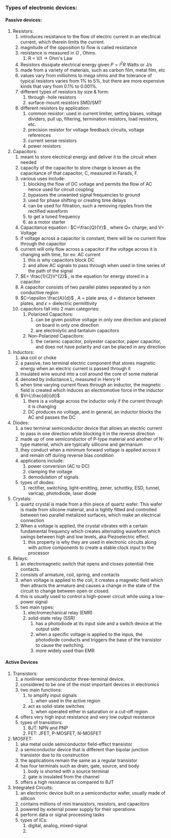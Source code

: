 
### Types of electronic devices: 

#### Passive devices: 

1. Resistors: 
	1. introduces resistance to the flow of electric current in an electrical current, which therein limits the current. 
	2. magnitude of the opposition to flow is called resistance
	3. resistance is measured in $\Omega$ , Ohms.
		1. R = V/I -> Ohm's Law
	4. Resistors dissipate electrical energy given $P = I^{2}R$ Watts or J/s
	5. made from a variety of materials, such as carbon film, metal film, etc
	6. values vary from milliohms to mega ohms and the tolerance of typical resistors varies from 1% to 5%, but there are more expensive kinds that vary from 0.1% to 0.001%.
	7. different types of resistors by size & form: 
		1. through -hole resistors
		2. surface-mount resistors SMD/SMT
	8. different resistors by application: 
		1. common resistor: used in current limiter, setting biases, voltage dividers, pull up, filtering, termination resistors, load resistors, etc.
		2. precision resistor for voltage feedback circuits, voltage references
		3. current sense resistors
		4. power resistors
2. Capacitors: 
	1. meant to store electrical energy and deliver it to the circuit when needed
	2. capacity of the capacitor to store charge is known as the capacitance of that capacitor, C, measured in Farads, F.
	3. various uses include: 
		1. blocking the flow of DC voltage and permits the flow of AC hence used for circuit coupling
		2. bypasses the unwanted signal frequencies to ground
		3. used for phase shifting or creating time delays
		4. can be used for filtration, such a removing ripples from the rectified waveform
		5. to get a tuned frequency
		6. as a motor starter
	4. Capacitance equation : $C=\frac{Q}{V}$ , where Q= charge, and V= Voltage
	5. if voltage across a capacitor is constant, there will be no current flow through the capacitor
	6. current will only flow across a capacitor if the voltage across it is changing with time, for ex: AC current
		1. this is why capacitors block DC 
		2. and allow AC signals to pass through when used in time series of the path of the signal
	7. $E= \frac{1}{2}V^{2}$ , is the equation for energy stored in a capacitor
	8. A capacitor consists of two parallel plates separated by a non conductive region
	9. $C=\epsilon \frac{A}{d}$ , A = plate area, d = distance between plates, and $\epsilon$ = dielectric permittivity
	10. capacitors fall into 2 main categories: 
		1. Polarized Capacitors: 
			1. can be given positive voltage in only one direction and placed on board in only one direction
			2. are electrolytic and tantalum capacitors
		2. Non-Polarized Capacitors:
			1. the ceramic capacitor, polyester capacitor, paper capacitor, and does not have polarity and can be placed in any direction
3. Inductors:
	1. aka coil or choke
	2. a passive, two terminal electric component that stores magnetic energy when an electric current is passed through it
	3. insulated wire wound into a coil around the core of some material
	4. denoted by inductance L, measured in Henry H
	5. when time varying current flows through an inductor, the magnetic field is created which induces an electromotive force in the inductor
	6. $V=L\frac{di}{dt}$
		1. there is a voltage across the inductor only if the current through it is changing
		2. DC produces no voltage, and in general, an inductor blocks the AC and passes the DC
4. Diodes: 
	1. a two terminal semiconductor device that allows an electric current to pass in one direction while blocking it in the reverse direction
	2. made up of one semiconductor of P-type material and another of N-type material, which are typically sillicone and germanium
	3. they conduct when a minimum forward voltage is applied across it and remain off during reverse bias condition
	4. applications include:
		1. power conversion (AC to DC)
		2. clamping the voltage
		3. demodulation of signals
	5. types of diodes:
		1. rectifier, switching, light-emitting, zener, schottky, ESD, tunnel, varicap, photodiode, laser diode 
5. Crystals:
	1. quartz crystal is made from a thin piece of quartz wafer. This wafer is made from silicone material, and is tightly fitted and controlled between two parallel metalized surfaces, which make an electrical connection
	2. When a voltage is applied, the crystal vibrates with a certain fundamental frequency which creates alternating waveform which swings between high and low levels, aka Piezoelectric effect. 
		1. this property is why they are used in electronic circuits along with active components to create a stable clock input to the processor
6. Relays:
	1. an electromagnetic switch that opens and closes potential-free contacts. 
	2. consists of armature, coil, spring, and contacts
	3. when voltage is applied to the coil, it creates a magnetic field which then attracts the armature and causes a change in the state of the circuit to change between open or closed. 
	4. this is usually used to control a high-power circuit while using a low-power signal
	5. two main types:
		1. electromechanical relay (EMR)
		2. solid-state relay (SSR)
			1. has a photodiode at its input side and a switch device at the output side
			2. when a specific voltage is applied to the inpus, the photodiode conducts and triggers the base of the transistor to cause the switching. 
			3. more widely used than EMR


#### Active Devices

1. Transistors:
	1. a nonlinear semiconductor three-terminal device. 
	2. considered to be one of the most important devices in electronics
	3. two main functions:
		1. to amplify input signals
			1. when used in the active region
		2. act as solid-state switches
			1. when operated either in saturation or a cut-off region
	4. offers very high input resistance and very low output resistance
	5. types of transistors:
		1. BJT: NPN and PNP
		2. FET: JFET, P-MOSFET, N-MOSFET
2. MOSFET:
	1. aka metal oxide semiconductor field-effect transistor
	2. a semiconductor device that is different than bipolar junction transistor due to its construction
	3. the applications remain the same as a regular transistor
	4. has four terminals such as drain, gate, source, and body
		1. body is shorted with a source terminal
		2. gate is insulated from the channel
	5. offers a high resistance as compared to BJT
3. Integrated Circuits:
	1. an electronic device built on a semiconductor wafer, usually made of sillicon
	2. contains millions of mini transistors, resistors, and capacitors
	3. powered by external power supply for their operations
	4. perform data or signal processing tasks
	5. types of ICs:
		1. digital, analog, mixed-signal
		2. 

